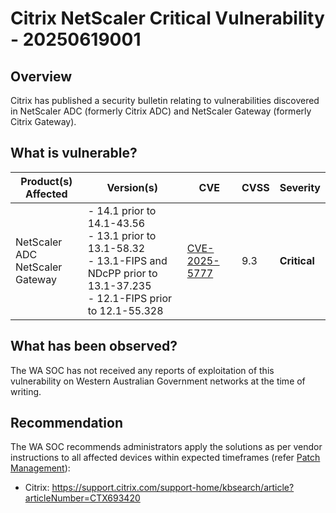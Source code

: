 # Citrix NetScaler Critical Vulnerability - 20250619001

## Overview

Citrix has published a security bulletin relating to vulnerabilities discovered in NetScaler ADC (formerly Citrix ADC) and NetScaler Gateway (formerly Citrix Gateway).

## What is vulnerable?

| Product(s) Affected | Version(s) | CVE | CVSS | Severity |
| ------------------- | ---------- | --- | ---- | -------- |
| NetScaler ADC <br> NetScaler Gateway | - 14.1 prior to 14.1-43.56 <br> - 13.1 prior to 13.1-58.32 <br> - 13.1-FIPS and NDcPP  prior to 13.1-37.235 <br> - 12.1-FIPS prior to 12.1-55.328 | [CVE-2025-5777](https://nvd.nist.gov/vuln/detail/CVE-2025-5777) | 9.3 | **Critical** |

## What has been observed?

The WA SOC has not received any reports of exploitation of this vulnerability on Western Australian Government networks at the time of writing.

## Recommendation

The WA SOC recommends administrators apply the solutions as per vendor instructions to all affected devices within expected timeframes (refer [Patch Management](../guidelines/patch-management.md)):

- Citrix: <https://support.citrix.com/support-home/kbsearch/article?articleNumber=CTX693420>
